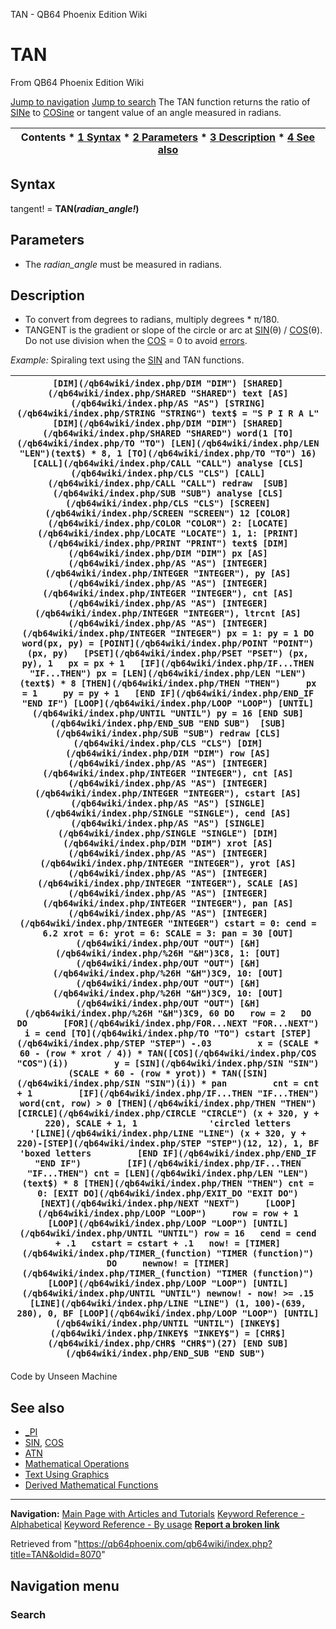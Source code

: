 


TAN - QB64 Phoenix Edition Wiki








# TAN



From QB64 Phoenix Edition Wiki



[Jump to navigation](#mw-head)
[Jump to search](#searchInput)
The TAN function returns the ratio of [SINe](/qb64wiki/index.php/SIN "SIN") to [COSine](/qb64wiki/index.php/COS "COS") or tangent value of an angle measured in radians.


  






| Contents * [1 Syntax](#Syntax) * [2 Parameters](#Parameters) * [3 Description](#Description) * [4 See also](#See_also) |
| --- |


## Syntax


tangent! = **TAN(***radian\_angle!***)**
  




## Parameters


* The *radian\_angle* must be measured in radians.


  




## Description


* To convert from degrees to radians, multiply degrees \* π/180.
* TANGENT is the gradient or slope of the circle or arc at [SIN](/qb64wiki/index.php/SIN "SIN")(θ) / [COS](/qb64wiki/index.php/COS "COS")(θ). Do not use division when the [COS](/qb64wiki/index.php/COS "COS") = 0 to avoid [errors](/qb64wiki/index.php/ERROR_Codes "ERROR Codes").


  

*Example:* Spiraling text using the [SIN](/qb64wiki/index.php/SIN "SIN") and TAN functions.





| ``` [DIM](/qb64wiki/index.php/DIM "DIM") [SHARED](/qb64wiki/index.php/SHARED "SHARED") text [AS](/qb64wiki/index.php/AS "AS") [STRING](/qb64wiki/index.php/STRING "STRING") text$ = "S P I R A L" [DIM](/qb64wiki/index.php/DIM "DIM") [SHARED](/qb64wiki/index.php/SHARED "SHARED") word(1 [TO](/qb64wiki/index.php/TO "TO") [LEN](/qb64wiki/index.php/LEN "LEN")(text$) * 8, 1 [TO](/qb64wiki/index.php/TO "TO") 16)  [CALL](/qb64wiki/index.php/CALL "CALL") analyse [CLS](/qb64wiki/index.php/CLS "CLS") [CALL](/qb64wiki/index.php/CALL "CALL") redraw  [SUB](/qb64wiki/index.php/SUB "SUB") analyse [CLS](/qb64wiki/index.php/CLS "CLS") [SCREEN](/qb64wiki/index.php/SCREEN "SCREEN") 12 [COLOR](/qb64wiki/index.php/COLOR "COLOR") 2: [LOCATE](/qb64wiki/index.php/LOCATE "LOCATE") 1, 1: [PRINT](/qb64wiki/index.php/PRINT "PRINT") text$ [DIM](/qb64wiki/index.php/DIM "DIM") px [AS](/qb64wiki/index.php/AS "AS") [INTEGER](/qb64wiki/index.php/INTEGER "INTEGER"), py [AS](/qb64wiki/index.php/AS "AS") [INTEGER](/qb64wiki/index.php/INTEGER "INTEGER"), cnt [AS](/qb64wiki/index.php/AS "AS") [INTEGER](/qb64wiki/index.php/INTEGER "INTEGER"), ltrcnt [AS](/qb64wiki/index.php/AS "AS") [INTEGER](/qb64wiki/index.php/INTEGER "INTEGER") px = 1: py = 1 DO   word(px, py) = [POINT](/qb64wiki/index.php/POINT "POINT")(px, py)   [PSET](/qb64wiki/index.php/PSET "PSET") (px, py), 1   px = px + 1   [IF](/qb64wiki/index.php/IF...THEN "IF...THEN") px = [LEN](/qb64wiki/index.php/LEN "LEN")(text$) * 8 [THEN](/qb64wiki/index.php/THEN "THEN")     px = 1     py = py + 1   [END IF](/qb64wiki/index.php/END_IF "END IF") [LOOP](/qb64wiki/index.php/LOOP "LOOP") [UNTIL](/qb64wiki/index.php/UNTIL "UNTIL") py = 16 [END SUB](/qb64wiki/index.php/END_SUB "END SUB")  [SUB](/qb64wiki/index.php/SUB "SUB") redraw [CLS](/qb64wiki/index.php/CLS "CLS") [DIM](/qb64wiki/index.php/DIM "DIM") row [AS](/qb64wiki/index.php/AS "AS") [INTEGER](/qb64wiki/index.php/INTEGER "INTEGER"), cnt [AS](/qb64wiki/index.php/AS "AS") [INTEGER](/qb64wiki/index.php/INTEGER "INTEGER"), cstart [AS](/qb64wiki/index.php/AS "AS") [SINGLE](/qb64wiki/index.php/SINGLE "SINGLE"), cend [AS](/qb64wiki/index.php/AS "AS") [SINGLE](/qb64wiki/index.php/SINGLE "SINGLE") [DIM](/qb64wiki/index.php/DIM "DIM") xrot [AS](/qb64wiki/index.php/AS "AS") [INTEGER](/qb64wiki/index.php/INTEGER "INTEGER"), yrot [AS](/qb64wiki/index.php/AS "AS") [INTEGER](/qb64wiki/index.php/INTEGER "INTEGER"), SCALE [AS](/qb64wiki/index.php/AS "AS") [INTEGER](/qb64wiki/index.php/INTEGER "INTEGER"), pan [AS](/qb64wiki/index.php/AS "AS") [INTEGER](/qb64wiki/index.php/INTEGER "INTEGER") cstart = 0: cend = 6.2 xrot = 6: yrot = 6: SCALE = 3: pan = 30 [OUT](/qb64wiki/index.php/OUT "OUT") [&H](/qb64wiki/index.php/%26H "&H")3C8, 1: [OUT](/qb64wiki/index.php/OUT "OUT") [&H](/qb64wiki/index.php/%26H "&H")3C9, 10: [OUT](/qb64wiki/index.php/OUT "OUT") [&H](/qb64wiki/index.php/%26H "&H")3C9, 10: [OUT](/qb64wiki/index.php/OUT "OUT") [&H](/qb64wiki/index.php/%26H "&H")3C9, 60 DO   row = 2   DO     DO       [FOR](/qb64wiki/index.php/FOR...NEXT "FOR...NEXT") i = cend [TO](/qb64wiki/index.php/TO "TO") cstart [STEP](/qb64wiki/index.php/STEP "STEP") -.03         x = (SCALE * 60 - (row * xrot / 4)) * TAN([COS](/qb64wiki/index.php/COS "COS")(i))         y = [SIN](/qb64wiki/index.php/SIN "SIN")(SCALE * 60 - (row * yrot)) * TAN([SIN](/qb64wiki/index.php/SIN "SIN")(i)) * pan         cnt = cnt + 1         [IF](/qb64wiki/index.php/IF...THEN "IF...THEN") word(cnt, row) > 0 [THEN](/qb64wiki/index.php/THEN "THEN")           [CIRCLE](/qb64wiki/index.php/CIRCLE "CIRCLE") (x + 320, y + 220), SCALE + 1, 1              'circled letters           '[LINE](/qb64wiki/index.php/LINE "LINE") (x + 320, y + 220)-[STEP](/qb64wiki/index.php/STEP "STEP")(12, 12), 1, BF  'boxed letters         [END IF](/qb64wiki/index.php/END_IF "END IF")         [IF](/qb64wiki/index.php/IF...THEN "IF...THEN") cnt = [LEN](/qb64wiki/index.php/LEN "LEN")(text$) * 8 [THEN](/qb64wiki/index.php/THEN "THEN") cnt = 0: [EXIT DO](/qb64wiki/index.php/EXIT_DO "EXIT DO")       [NEXT](/qb64wiki/index.php/NEXT "NEXT")     [LOOP](/qb64wiki/index.php/LOOP "LOOP")     row = row + 1   [LOOP](/qb64wiki/index.php/LOOP "LOOP") [UNTIL](/qb64wiki/index.php/UNTIL "UNTIL") row = 16   cend = cend + .1   cstart = cstart + .1   now! = [TIMER](/qb64wiki/index.php/TIMER_(function) "TIMER (function)")   DO     newnow! = [TIMER](/qb64wiki/index.php/TIMER_(function) "TIMER (function)")   [LOOP](/qb64wiki/index.php/LOOP "LOOP") [UNTIL](/qb64wiki/index.php/UNTIL "UNTIL") newnow! - now! >= .15   [LINE](/qb64wiki/index.php/LINE "LINE") (1, 100)-(639, 280), 0, BF [LOOP](/qb64wiki/index.php/LOOP "LOOP") [UNTIL](/qb64wiki/index.php/UNTIL "UNTIL") [INKEY$](/qb64wiki/index.php/INKEY$ "INKEY$") = [CHR$](/qb64wiki/index.php/CHR$ "CHR$")(27) [END SUB](/qb64wiki/index.php/END_SUB "END SUB")  ``` |
| --- |


Code by Unseen Machine
  




## See also


* [\_PI](/qb64wiki/index.php/PI "PI")
* [SIN](/qb64wiki/index.php/SIN "SIN"), [COS](/qb64wiki/index.php/COS "COS")
* [ATN](/qb64wiki/index.php/ATN "ATN")
* [Mathematical Operations](/qb64wiki/index.php/Mathematical_Operations "Mathematical Operations")
* [Text Using Graphics](/qb64wiki/index.php/Text_Using_Graphics "Text Using Graphics")
* [Derived Mathematical Functions](/qb64wiki/index.php/Mathematical_Operations#Derived_Mathematical_Functions "Mathematical Operations")


  






---


**Navigation:**
[Main Page with Articles and Tutorials](/qb64wiki/index.php/Main_Page "Main Page")
[Keyword Reference - Alphabetical](/qb64wiki/index.php/Keyword_Reference_-_Alphabetical "Keyword Reference - Alphabetical")
[Keyword Reference - By usage](/qb64wiki/index.php/Keyword_Reference_-_By_usage "Keyword Reference - By usage")
**[Report a broken link](https://qb64phoenix.com/forum/showthread.php?tid=2800)**  





Retrieved from "<https://qb64phoenix.com/qb64wiki/index.php?title=TAN&oldid=8070>"




## Navigation menu








### Search





















